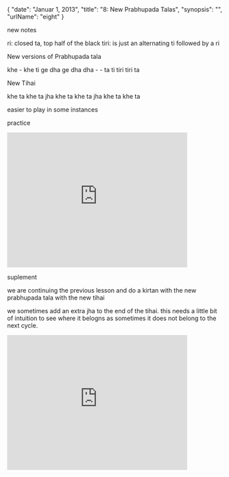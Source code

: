 <data>
{
    "date": "Januar 1, 2013",
    "title": "8: New Prabhupada Talas",
    "synopsis": "",
    "urlName": "eight"
}
</data>

new notes

ri: closed ta, top half of the black
tiri: is just an alternating ti followed by a ri


New versions of Prabhupada tala

khe - khe ti
ge dha ge dha
dha - - ta
ti tiri tiri ta


New Tihai

khe ta khe ta jha
khe ta khe ta jha
khe ta khe ta 

easier to play in some instances

practice


<iframe width="420" height="315" src="http://www.youtube.com/embed/gGACfXFsUGI" frameborder="0" allowfullscreen></iframe>



suplement

we are continuing the previous lesson and do a kirtan with the new prabhupada tala with the new tihai

we sometimes add an extra jha to the end of the tihai. this needs a little bit of intuition to see where it belogns as sometimes it does not belong to the next cycle. 

<iframe width="420" height="315" src="http://www.youtube.com/embed/08wTJtng43w" frameborder="0" allowfullscreen></iframe>
